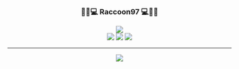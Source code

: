 <div align="center">
  
 ### 🍕🍔💻     Raccoon97    💻🍔🍕
  <a href="https://github.com/Raccoon97"><img src="https://hits.seeyoufarm.com/api/count/incr/badge.svg?url=https%3A%2F%2Fgithub.com%2FRaccoon97&count_bg=%234F8F1E&title_bg=%23555555&icon=github.svg&icon_color=%23E7E7E7&title=Github&edge_flat=false"/></a>
  <br>
  <a href="https://www.python.org/"><img src="https://img.shields.io/badge/Python-4682B4?style=flat&logo=Python&logoColor=white"/></a>
  <a href="https://www.cplusplus.com/"><img src="https://img.shields.io/badge/C++-4169E1?style=flat&logo=CPlusPlus&logoColor=white"/></a>
  <a href="https://www.swift.org/"><img src="https://img.shields.io/badge/Swift-FF4500?style=flat&logo=Swift&logoColor=white"/></a>
  
  ---
<a><img src="http://mazassumnida.wtf/api/v2/generate_badge?boj=raccoon97"/></a>
  <br>

</div>

